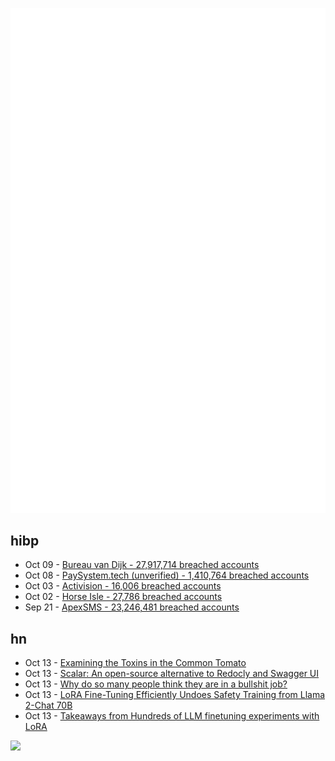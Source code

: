 ![Metrics](https://raw.githubusercontent.com/phixion/phixion/master/metrics.svg)

## hibp

<!--
for https://github.com/phixion/phixion/blob/main/.github/workflows/feeds.yml
-->
<!--START_SECTION:haveibeenpwnd-->
- Oct 09 - [Bureau van Dijk - 27,917,714 breached accounts](https://haveibeenpwned.com/PwnedWebsites#BVD)
- Oct 08 - [PaySystem.tech (unverified) - 1,410,764 breached accounts](https://haveibeenpwned.com/PwnedWebsites#PaySystemTech)
- Oct 03 - [Activision - 16,006 breached accounts](https://haveibeenpwned.com/PwnedWebsites#Activision)
- Oct 02 - [Horse Isle - 27,786 breached accounts](https://haveibeenpwned.com/PwnedWebsites#HorseIsle)
- Sep 21 - [ApexSMS - 23,246,481 breached accounts](https://haveibeenpwned.com/PwnedWebsites#ApexSMS)
<!--END_SECTION:haveibeenpwnd-->

## hn

<!--
for https://github.com/phixion/phixion/blob/main/.github/workflows/feeds.yml
-->
<!--START_SECTION:hn-->
- Oct 13 - [Examining the Toxins in the Common Tomato](https://phys.org/news/2023-10-toxins-common-tomato.html)
- Oct 13 - [Scalar: An open-source alternative to Redocly and Swagger UI](https://github.com/scalar/scalar)
- Oct 13 - [Why do so many people think they are in a bullshit job?](https://psyche.co/ideas/why-do-so-many-people-think-they-are-in-a-bullshit-job)
- Oct 13 - [LoRA Fine-Tuning Efficiently Undoes Safety Training from Llama 2-Chat 70B](https://www.lesswrong.com/posts/qmQFHCgCyEEjuy5a7/lora-fine-tuning-efficiently-undoes-safety-training-from)
- Oct 13 - [Takeaways from Hundreds of LLM finetuning experiments with LoRA](https://lightning.ai/pages/community/lora-insights/)
<!--END_SECTION:hn-->

<!--
for https://yhype.me
-->
![](https://hit.yhype.me/github/profile?user_id=13013670)
